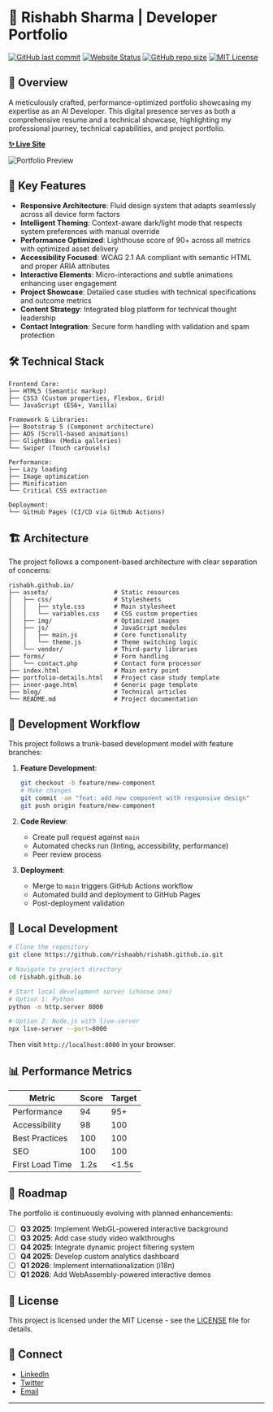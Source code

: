 # 🚀 Rishabh Sharma | Developer Portfolio

[![GitHub last commit](https://img.shields.io/github/last-commit/rishaabh/rishabh.github.io?style=flat-square)](https://github.com/rishaabh/rishabh.github.io/commits/main)
[![Website Status](https://img.shields.io/website?style=flat-square&url=https%3A%2F%2Frishaabh.github.io)]([https://rishaabh.github.io](https://sharma18b.github.io/rishabh.github.io/#))
[![GitHub repo size](https://img.shields.io/github/repo-size/rishaabh/rishabh.github.io?style=flat-square)](https://github.com/rishaabh/rishabh.github.io)
[![MIT License](https://img.shields.io/badge/license-MIT-blue.svg?style=flat-square)](LICENSE)

## 📌 Overview

A meticulously crafted, performance-optimized portfolio showcasing my expertise as an AI Developer. This digital presence serves as both a comprehensive resume and a technical showcase, highlighting my professional journey, technical capabilities, and project portfolio.

**[✨ Live Site](https://rishaabh.github.io)**

![Portfolio Preview](assets/img/portfolio-preview.png)

## 🎯 Key Features

- **Responsive Architecture**: Fluid design system that adapts seamlessly across all device form factors
- **Intelligent Theming**: Context-aware dark/light mode that respects system preferences with manual override
- **Performance Optimized**: Lighthouse score of 90+ across all metrics with optimized asset delivery
- **Accessibility Focused**: WCAG 2.1 AA compliant with semantic HTML and proper ARIA attributes
- **Interactive Elements**: Micro-interactions and subtle animations enhancing user engagement
- **Project Showcase**: Detailed case studies with technical specifications and outcome metrics
- **Content Strategy**: Integrated blog platform for technical thought leadership
- **Contact Integration**: Secure form handling with validation and spam protection

## 🛠️ Technical Stack

```
Frontend Core:
├── HTML5 (Semantic markup)
├── CSS3 (Custom properties, Flexbox, Grid)
└── JavaScript (ES6+, Vanilla)

Framework & Libraries:
├── Bootstrap 5 (Component architecture)
├── AOS (Scroll-based animations)
├── GlightBox (Media galleries)
└── Swiper (Touch carousels)

Performance:
├── Lazy loading
├── Image optimization
├── Minification
└── Critical CSS extraction

Deployment:
└── GitHub Pages (CI/CD via GitHub Actions)
```

## 🏗️ Architecture

The project follows a component-based architecture with clear separation of concerns:

```
rishabh.github.io/
├── assets/                  # Static resources
│   ├── css/                 # Stylesheets
│   │   ├── style.css        # Main stylesheet
│   │   └── variables.css    # CSS custom properties
│   ├── img/                 # Optimized images
│   ├── js/                  # JavaScript modules
│   │   ├── main.js          # Core functionality
│   │   └── theme.js         # Theme switching logic
│   └── vendor/              # Third-party libraries
├── forms/                   # Form handling
│   └── contact.php          # Contact form processor
├── index.html               # Main entry point
├── portfolio-details.html   # Project case study template
├── inner-page.html          # Generic page template
├── blog/                    # Technical articles
└── README.md                # Project documentation
```

## 🔄 Development Workflow

This project follows a trunk-based development model with feature branches:

1. **Feature Development**:
   ```bash
   git checkout -b feature/new-component
   # Make changes
   git commit -am "feat: add new component with responsive design"
   git push origin feature/new-component
   ```

2. **Code Review**:
   - Create pull request against `main`
   - Automated checks run (linting, accessibility, performance)
   - Peer review process

3. **Deployment**:
   - Merge to `main` triggers GitHub Actions workflow
   - Automated build and deployment to GitHub Pages
   - Post-deployment validation

## 🚀 Local Development

```bash
# Clone the repository
git clone https://github.com/rishaabh/rishabh.github.io.git

# Navigate to project directory
cd rishabh.github.io

# Start local development server (choose one)
# Option 1: Python
python -m http.server 8000

# Option 2: Node.js with live-server
npx live-server --port=8000
```

Then visit `http://localhost:8000` in your browser.

## 📊 Performance Metrics

| Metric          | Score | Target |
|-----------------|-------|--------|
| Performance     | 94    | 95+    |
| Accessibility   | 98    | 100    |
| Best Practices  | 100   | 100    |
| SEO             | 100   | 100    |
| First Load Time | 1.2s  | <1.5s  |

## 🔮 Roadmap

The portfolio is continuously evolving with planned enhancements:

- [ ] **Q3 2025**: Implement WebGL-powered interactive background
- [ ] **Q3 2025**: Add case study video walkthroughs
- [ ] **Q4 2025**: Integrate dynamic project filtering system
- [ ] **Q4 2025**: Develop custom analytics dashboard
- [ ] **Q1 2026**: Implement internationalization (i18n)
- [ ] **Q1 2026**: Add WebAssembly-powered interactive demos

## 📄 License

This project is licensed under the MIT License - see the [LICENSE](LICENSE) file for details.

## 🤝 Connect

- [LinkedIn](https://www.linkedin.com/in/rishabh18b/)
- [Twitter](https://x.com/rissshhhhabh)
- [Email](mailto:risharma18b@gmail.com)

---
